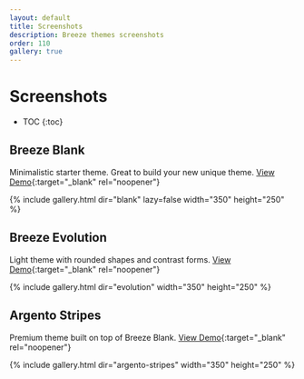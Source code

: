 ```yaml
---
layout: default
title: Screenshots
description: Breeze themes screenshots
order: 110
gallery: true
---
```


# Screenshots

* TOC
{:toc}

## Breeze Blank

Minimalistic starter theme. Great to build your new unique theme. [View Demo](https://breeze.swissupdemo.com/breeze_blank/){:target="_blank" rel="noopener"}

{% include gallery.html dir="blank" lazy=false width="350" height="250" %}

## Breeze Evolution

Light theme with rounded shapes and contrast forms. [View Demo](https://breeze.swissupdemo.com/breeze_evolution/){:target="_blank" rel="noopener"}

{% include gallery.html dir="evolution" width="350" height="250" %}

## Argento Stripes

Premium theme built on top of Breeze Blank. [View Demo](https://argento-breeze-m2.swissupdemo.com/stripes_breeze/){:target="_blank" rel="noopener"}

{% include gallery.html dir="argento-stripes" width="350" height="250" %}
